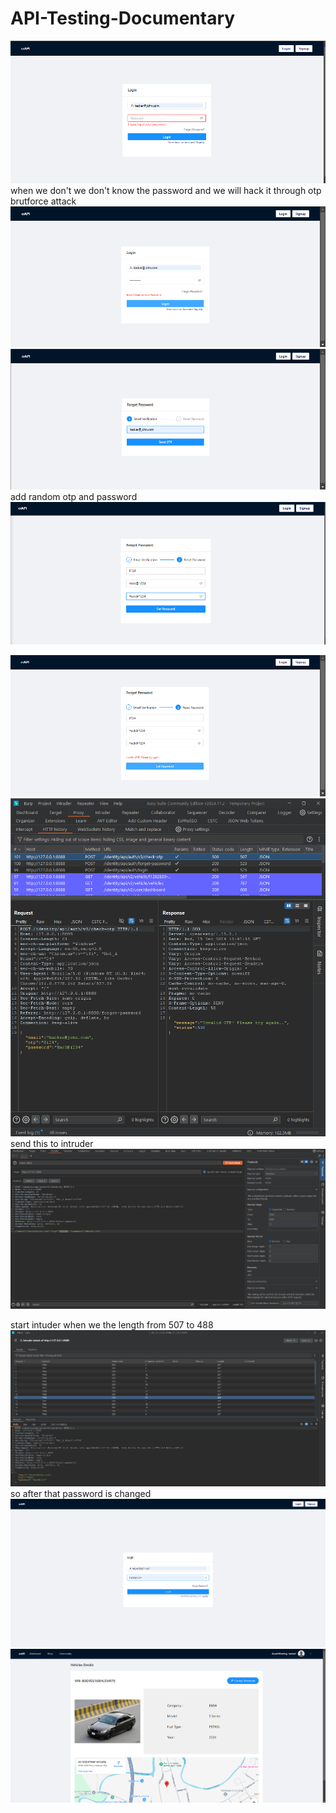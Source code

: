 # API-Testing-Documentary
![alt text](image.png)
when we don't we don't know the password and we will hack it through otp brutforce attack
![alt text](image-1.png)
![alt text](image-2.png)
add random otp and password 
![alt text](image-3.png)

![alt text](image-4.png)
![alt text](image-5.png)
send this to intruder
![alt text](image-6.png)

start intuder 
when we the length from 507 to 488
![alt text](image-7.png)
so after that password is changed 
![alt text](image-8.png)
![alt text](image-9.png)